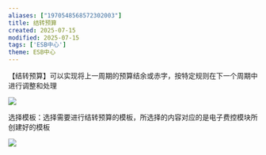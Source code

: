 ```yaml
---
aliases: ["1970548568572302003"]
title: 结转预算
created: 2025-07-15
modified: 2025-07-15
tags: ['ESB中心']
theme: ESB中心
---
```


【结转预算】可以实现将上一周期的预算结余或赤字，按特定规则在下一个周期中进行调整和处理

![](76242e49552202605722fec800670714.jpg)

选择模板：选择需要进行结转预算的模板，所选择的内容对应的是电子费控模块所创建好的模板

![](0d4b6f992551aba2a1155e5bea617fa3.jpg)